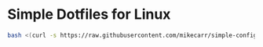 # Simple Dotfiles for Linux


```bash
bash <(curl -s https://raw.githubusercontent.com/mikecarr/simple-config/main/setup.sh)
```
